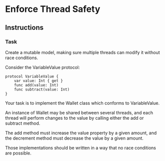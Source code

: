 # Enforce Thread Safety 

## Instructions
### Task

Create a mutable model, making sure multiple threads can modify it without race conditions.

Consider the VariableValue protocol:
```
protocol VariableValue {
    var value: Int { get }
    func add(value: Int)
    func subtract(value: Int)
}
```

Your task is to implement the Wallet class which conforms to VariableValue. 

An instance of Wallet may be shared between several threads, and each thread will perform changes to the value by calling either the add or subtract method.

The add method must increase the value property by a given amount, and the decrement method must decrease the value by a given amount. 

Those implementations should be written in a way that no race conditions are possible.